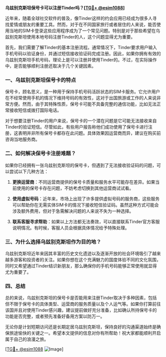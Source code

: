 **乌兹别克斯坦保号卡可以注册Tinder吗？[[TG💪+ @esim1088](https://t.me/s/esim1088)]**

近年来，随着全球社交软件的普及，像Tinder这样的约会应用已经成为很多人寻找爱情或朋友的重要工具。然而，对于在不同国家旅行或者居住的人来说，能否使用当地的SIM卡登录这些应用程序成为了一个常见问题。特别是对于那些希望在乌兹别克斯坦使用本地号码注册Tinder的人，这个问题显得尤为重要。

首先，我们需要了解Tinder的基本注册流程。通常情况下，Tinder要求用户输入手机号码以验证身份，并通过短信接收验证码完成注册。因此，如果你拥有有效的乌兹别克斯坦手机号码，理论上是可以注册并使用Tinder的。不过，在实际操作中，是否能够顺利注册还取决于几个关键因素。

### 一、乌兹别克斯坦保号卡的特点

保号卡，顾名思义，是一种用于保持手机号码活跃状态的SIM卡服务。它允许用户在不经常使用手机的情况下维持号码的有效性，这对于出国旅游或工作的人来说非常方便。然而，由于其特殊性质，保号卡可能不具备完整的通信功能，比如无法正常接收短信或拨打国际电话。

对于想要注册Tinder的用户来说，保号卡的一个潜在问题是它可能无法接收来自Tinder的验证短信。尽管如此，有些用户报告称他们成功使用了保号卡进行注册，这表明并非所有保号卡都存在此问题。具体效果因运营商而异，建议在购买前咨询当地服务商。

### 二、如何解决保号卡注册难题？

如果你已经拥有一张乌兹别克斯坦的保号卡，但遇到了无法接收验证码的问题，可以尝试以下几种方法：

1. **更换运营商**：不同运营商提供的保号卡质量和服务水平可能存在差异。如果当前使用的保号卡存在问题，不妨考虑切换到其他运营商试试看。
   
2. **使用虚拟号码**：近年来，市场上出现了许多提供虚拟号码的服务商，这些服务可以帮助你在无需实体SIM卡的情况下接收短信验证码。虽然这种方式可能会涉及额外费用，但对于急需解决问题的人来说不失为一种选择。

3. **联系客服寻求帮助**：如果以上方法都无法奏效，可以直接联系Tinder官方客服说明情况。有时候，客服人员会根据具体情况给予特殊处理。

### 三、为什么选择乌兹别克斯坦作为目的地？

乌兹别克斯坦近年来因其丰富的历史文化遗迹以及逐渐开放的社会环境吸引了越来越多游客和投资者的关注。如果你想在这个充满魅力的国度体验不同的文化氛围，同时又希望通过Tinder结识新朋友，那么确保你的手机号码能够正常使用就显得尤为重要了。

### 四、总结

总的来说，乌兹别克斯坦的保号卡是否能用来注册Tinder取决于多种因素，包括但不限于保号卡的具体类型、运营商的服务质量以及个人运气等。如果你打算前往该国并且对使用Tinder感兴趣，建议提前做好充分准备，比如确认所持保号卡的功能是否完整，或者预先准备好备用方案以防万一。

无论你是计划短期访问还是长期定居乌兹别克斯坦，保持良好的沟通渠道始终是确保旅途愉快的关键之一。希望本文提供的信息对你有所帮助！祝大家都能顺利开启属于自己的浪漫之旅。

[[TG💪+ @esim1088](https://t.me/s/esim1088) ![Image](https://i.postimg.cc/4NQfJmqS/Snipaste-2025-05-13-00-14-12.png)]